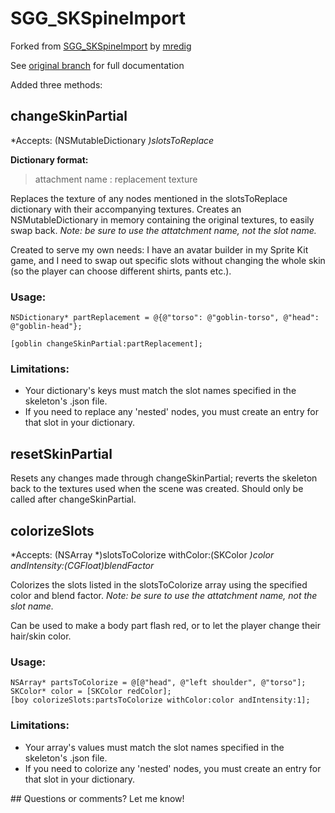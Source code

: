 SGG_SKSpineImport
=================


Forked from [SGG_SKSpineImport](https://github.com/mredig/SGG_SKSpineImport) by [mredig](https://github.com/mredig)

See [original branch](https://github.com/mredig/SGG_SKSpineImport) for full documentation


Added three methods:


## changeSkinPartial
*Accepts: (NSMutableDictionary *)slotsToReplace*

**Dictionary format:**
>attachment name : replacement texture

Replaces the texture of any nodes mentioned in the slotsToReplace dictionary with their accompanying textures. Creates an NSMutableDictionary in memory containing the original textures, to easily swap back.
*Note: be sure to use the attatchment name, not the slot name.*

Created to serve my own needs: I have an avatar builder in my Sprite Kit game, and I need to swap out specific slots without changing the whole skin (so the player can choose different shirts, pants etc.).

### Usage:

```
NSDictionary* partReplacement = @{@"torso": @"goblin-torso", @"head": @"goblin-head"};

[goblin changeSkinPartial:partReplacement];
```


### Limitations:
* Your dictionary's keys must match the slot names specified in the skeleton's .json file.
* If you need to replace any 'nested' nodes, you must create an entry for that slot in your dictionary.



## resetSkinPartial
Resets any changes made through changeSkinPartial; reverts the skeleton back to the textures used when the scene was created.
Should only be called after changeSkinPartial.


## colorizeSlots
*Accepts: (NSArray *)slotsToColorize withColor:(SKColor *)color andIntensity:(CGFloat)blendFactor*

Colorizes the slots listed in the slotsToColorize array using the specified color and blend factor.
*Note: be sure to use the attatchment name, not the slot name.*

Can be used to make a body part flash red, or to let the player change their hair/skin color.

### Usage:
```
NSArray* partsToColorize = @[@"head", @"left shoulder", @"torso"];
SKColor* color = [SKColor redColor];
[boy colorizeSlots:partsToColorize withColor:color andIntensity:1];
```

### Limitations:
* Your array's values must match the slot names specified in the skeleton's .json file.
* If you need to colorize any 'nested' nodes, you must create an entry for that slot in your dictionary.


## Questions or comments?
Let me know!